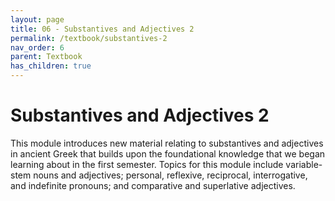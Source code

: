 ```yaml
---
layout: page
title: 06 - Substantives and Adjectives 2
permalink: /textbook/substantives-2
nav_order: 6
parent: Textbook
has_children: true
---
```


# Substantives and Adjectives 2

This module introduces new material relating to substantives and adjectives in ancient Greek that builds upon the foundational knowledge that we began learning about in the first semester. Topics for this module include variable-stem nouns and adjectives; personal, reflexive, reciprocal, interrogative, and indefinite pronouns; and comparative and superlative adjectives.
